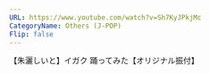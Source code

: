 ```yaml
---
URL: https://www.youtube.com/watch?v=Sh7KyJPkjMc
CategoryName: Others (J-POP)
Flip: false
---
```


【朱灑しいと】イガク 踊ってみた【オリジナル振付】
